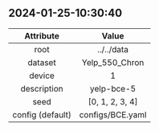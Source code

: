 
## 2024-01-25-10:30:40 


|  Attribute   |   Value   |
| :-------------: | :-----------: |
|  root  |   ../../data    |
|  dataset  |   Yelp_550_Chron    |
|  device  |   1    |
|  description  |   yelp-bce-5    |
|  seed  |   [0, 1, 2, 3, 4]    |
|  config (default)  |   configs/BCE.yaml    |
